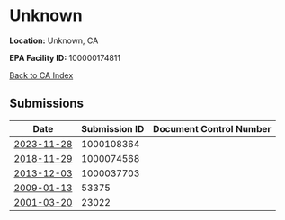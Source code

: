 # Unknown

**Location:** Unknown, CA

**EPA Facility ID:** 100000174811

[Back to CA Index](../../index.md)

## Submissions

| Date | Submission ID | Document Control Number |
|------|--------------|-------------------------|
| [2023-11-28](submissions/1000108364.md) | 1000108364 |  |
| [2018-11-29](submissions/1000074568.md) | 1000074568 |  |
| [2013-12-03](submissions/1000037703.md) | 1000037703 |  |
| [2009-01-13](submissions/53375.md) | 53375 |  |
| [2001-03-20](submissions/23022.md) | 23022 |  |
